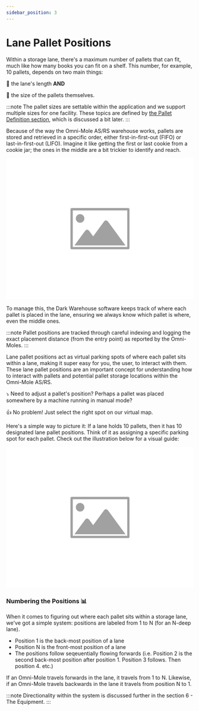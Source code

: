 ```yaml
---
sidebar_position: 3
---
```


# Lane Pallet Positions
Within a storage lane, there's a maximum number of pallets that can fit, much like how many books you can fit on a shelf. This number, for example, 10 pallets, depends on two main things: 

📏 the lane's length **AND** 

📐 the size of the pallets themselves.

:::note
The pallet sizes are settable within the application and we support multiple sizes for one facility. These topics are defined by [the Pallet Definition section](../07-Pallets/Pallet%20Definitions.md), which is discussed a bit later. 
:::

Because of the way the Omni-Mole AS/RS warehouse works, pallets are stored and retrieved in a specific order, either first-in-first-out (FIFO) or last-in-first-out (LIFO). Imagine it like getting the first or last cookie from a cookie jar; the ones in the middle are a bit trickier to identify and reach. 

![LIFO / FIFO](/img/placeholder-image.png)

To manage this, the Dark Warehouse software keeps track of where each pallet is placed in the lane, ensuring we always know which pallet is where, even the middle ones. 

:::note
Pallet positions are tracked through careful indexing and logging the exact placement distance (from the entry point) as reported by the Omni-Moles.
:::

Lane pallet positions act as virtual parking spots of where each pallet sits within a lane, making it super easy for you, the user, to interact with them. These lane pallet positions are an important concept for understanding how to interact with pallets and potential pallet storage locations within the Omni-Mole AS/RS.

⤵️ Need to adjust a pallet's position? Perhaps a pallet was placed somewhere by a machine running in manual mode?

👍 No problem! Just select the right spot on our virtual map.

Here's a simple way to picture it: If a lane holds 10 pallets, then it has 10 designated lane pallet positions. Think of it as assigning a specific parking spot for each pallet. Check out the illustration below for a visual guide:

![Lane Pallet Positions](/img/placeholder-image.png)

### Numbering the Positions 📊
When it comes to figuring out where each pallet sits within a storage lane, we've got a simple system: positions are labeled from 1 to N (for an N-deep lane).
- Position 1 is the back-most position of a lane
- Position N is the front-most position of a lane
- The positions follow seqeuentially flowing forwards (i.e. Position 2 is the second back-most position after position 1. Position 3 follows. Then position 4. etc.)

If an Omni-Mole travels forwards in the lane, it travels from 1 to N. Likewise, if an Omni-Mole travels backwards in the lane it travels from position N to 1.

:::note
Directionality within the system is discussed further in the section 6 - The Equipment. 
:::

